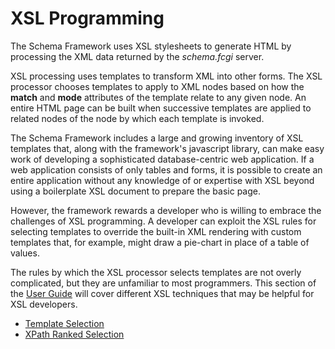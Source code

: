 # XSL Programming

The Schema Framework uses XSL stylesheets to generate HTML by processing the XML data returned by
the *schema.fcgi* server.

XSL processing uses templates to transform XML into other forms.  The XSL processor chooses templates
to apply to XML nodes based on how the **match** and **mode** attributes of the template relate
to any given node.  An entire HTML page can be built when successive templates are applied to related
nodes of the node by which each template is invoked.

The Schema Framework includes a large and growing inventory of XSL templates that, along with the
framework's javascript library, can make easy work of developing a sophisticated database-centric
web application.  If a web application consists of only tables and forms, it is possible to create
an entire application without any knowledge of or expertise with XSL beyond using a boilerplate
XSL document to prepare the basic page.

However, the framework rewards a developer who is willing to embrace the challenges of XSL programming.
A developer can exploit the XSL rules for selecting templates to override the built-in XML rendering
with custom templates that, for example, might draw a pie-chart in place of a table of values.

The rules by which the XSL processor selects templates are not overly complicated, but they are
unfamiliar to most programmers. This section of the [User Guide](userguide.md) will cover different
XSL techniques that may be helpful for XSL developers.

- [Template Selection](XSLTemplateSelection.md)
- [XPath Ranked Selection](XPathRankedSelection.md)